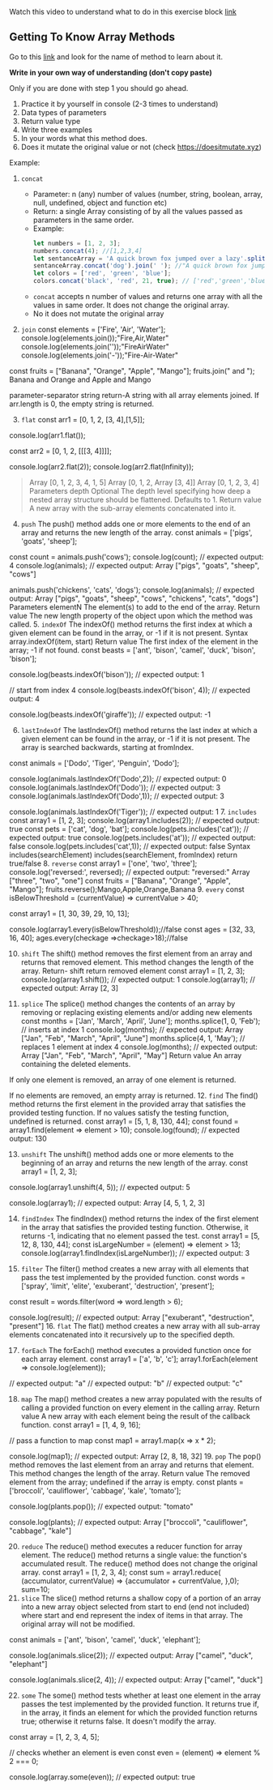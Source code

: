 Watch this video to understand what to do in this exercise block [link](https://www.youtube.com/watch?v=zGpplZj4zY0&feature=youtu.be)

## Getting To Know Array Methods

Go to this [link](https://developer.mozilla.org/en-US/docs/Web/JavaScript/Reference/Global_Objects/Array) and look for the name of method to learn about it.

**Write in your own way of understanding (don't copy paste)**

Only if you are done with step 1 you should go ahead.

1. Practice it by yourself in console (2-3 times to understand)
2. Data types of parameters
3. Return value type
4. Write three examples
5. In your words what this method does.
6. Does it mutate the original value or not (check https://doesitmutate.xyz)

Example:

1. `concat`

   - Parameter: n (any) number of values (number, string, boolean, array, null, undefined, object and function etc)
   - Return: a single Array consisting of by all the values passed as parameters in the same order.
   - Example:
     ```js
     let numbers = [1, 2, 3];
     numbers.concat(4); //[1,2,3,4]
     let sentanceArray = 'A quick brown fox jumped over a lazy'.split(' ');
     sentanceArray.concat('dog').join(' '); //"A quick brown fox jumped over a lazy dog"
     let colors = ['red', 'green', 'blue'];
     colors.concat('black', 'red', 21, true); // ['red','green','blue','black', 'red', 21, true]
     ```
   - `concat` accepts n number of values and returns one array with all the values in same order. It does not change the original array.
   - No it does not mutate the original array

2. `join`
const elements = ['Fire', 'Air', 'Water'];
console.log(elements.join());"Fire,Air,Water"
console.log(elements.join(''));"FireAirWater"
console.log(elements.join('-'));"Fire-Air-Water"

const fruits = ["Banana", "Orange", "Apple", "Mango"];
 fruits.join(" and "); Banana and Orange and Apple and Mango

parameter-separator string
return-A string with all array elements joined. If arr.length is 0, the empty string is returned. 

3. `flat`
const arr1 = [0, 1, 2, [3, 4],[1,5]];

console.log(arr1.flat());

const arr2 = [0, 1, 2, [[[3, 4]]]];

console.log(arr2.flat(2));
console.log(arr2.flat(Infinity));
> Array [0, 1, 2, 3, 4, 1, 5]
> Array [0, 1, 2, Array [3, 4]]
> Array [0, 1, 2, 3, 4]
Parameters
depth Optional
The depth level specifying how deep a nested array structure should be flattened. Defaults to 1.
Return value
A new array with the sub-array elements concatenated into it.
4. `push`
The push() method adds one or more elements to the end of an array and returns the new length of the array.
const animals = ['pigs', 'goats', 'sheep'];

const count = animals.push('cows');
console.log(count);
// expected output: 4
console.log(animals);
// expected output: Array ["pigs", "goats", "sheep", "cows"]

animals.push('chickens', 'cats', 'dogs');
console.log(animals);
// expected output: Array ["pigs", "goats", "sheep", "cows", "chickens", "cats", "dogs"]
Parameters
elementN
The element(s) to add to the end of the array.
Return value
The new length property of the object upon which the method was called.
5. `indexOf`
The indexOf() method returns the first index at which a given element can be found in the array, or -1 if it is not present.
Syntax
array.indexOf(item, start)
Return value
The first index of the element in the array; -1 if not found.
const beasts = ['ant', 'bison', 'camel', 'duck', 'bison', 'bison'];

console.log(beasts.indexOf('bison'));
// expected output: 1

// start from index 4
console.log(beasts.indexOf('bison', 4));
// expected output: 4

console.log(beasts.indexOf('giraffe'));
// expected output: -1

6. `lastIndexOf`
The lastIndexOf() method returns the last index at which a given element can be found in the array, or -1 if it is not present. The array is searched backwards, starting at fromIndex.

const animals = ['Dodo', 'Tiger', 'Penguin', 'Dodo'];

console.log(animals.lastIndexOf('Dodo',2));
// expected output: 0
console.log(animals.lastIndexOf('Dodo'));
// expected output: 3
console.log(animals.lastIndexOf('Dodo',1));
// expected output: 3


console.log(animals.lastIndexOf('Tiger'));
// expected output: 1
7. `includes`
const array1 = [1, 2, 3];
console.log(array1.includes(2));
// expected output: true
const pets = ['cat', 'dog', 'bat'];
console.log(pets.includes('cat'));
// expected output: true
console.log(pets.includes('at'));
// expected output: false
console.log(pets.includes('cat',1));
// expected output: false
Syntax
includes(searchElement)
includes(searchElement, fromIndex)
return true/false
8. `reverse`
const array1 = ['one', 'two', 'three'];
console.log('reversed:', reversed);
// expected output: "reversed:" Array ["three", "two", "one"]
const fruits = ["Banana", "Orange", "Apple", "Mango"];
fruits.reverse();Mango,Apple,Orange,Banana
9. `every`
const isBelowThreshold = (currentValue) => currentValue > 40;

const array1 = [1, 30, 39, 29, 10, 13];

console.log(array1.every(isBelowThreshold));//false
const ages = [32, 33, 16, 40];
ages.every(checkage =>checkage>18);//false

10. `shift`
The shift() method removes the first element from an array and returns that removed element. This method changes the length of the array.
Return- shift return removed element
const array1 = [1, 2, 3];
console.log(array1.shift());
// expected output: 1
console.log(array1);
// expected output: Array [2, 3]

11. `splice`
The splice() method changes the contents of an array by removing or replacing existing elements and/or adding new elements
const months = ['Jan', 'March', 'April', 'June'];
months.splice(1, 0, 'Feb');
// inserts at index 1
console.log(months);
// expected output: Array ["Jan", "Feb", "March", "April", "June"]
months.splice(4, 1, 'May');
// replaces 1 element at index 4
console.log(months);
// expected output: Array ["Jan", "Feb", "March", "April", "May"]
Return value
An array containing the deleted elements.

If only one element is removed, an array of one element is returned.

If no elements are removed, an empty array is returned.
12. `find`
The find() method returns the first element in the provided array that satisfies the provided testing function. If no values satisfy the testing function, undefined is returned.
const array1 = [5, 1, 8, 130, 44];
const found = array1.find(element => element > 10);
console.log(found);
// expected output: 130

13. `unshift`
The unshift() method adds one or more elements to the beginning of an array and returns the new length of the array.
const array1 = [1, 2, 3];

console.log(array1.unshift(4, 5));
// expected output: 5

console.log(array1);
// expected output: Array [4, 5, 1, 2, 3]

14. `findIndex`
The findIndex() method returns the index of the first element in the array that satisfies the provided testing function. Otherwise, it returns -1, indicating that no element passed the test.
const array1 = [5, 12, 8, 130, 44];
const isLargeNumber = (element) => element > 13;
console.log(array1.findIndex(isLargeNumber));
// expected output: 3

15. `filter`
The filter() method creates a new array with all elements that pass the test implemented by the provided function.
const words = ['spray', 'limit', 'elite', 'exuberant', 'destruction', 'present'];

const result = words.filter(word => word.length > 6);

console.log(result);
// expected output: Array ["exuberant", "destruction", "present"]
16. `flat`
The flat() method creates a new array with all sub-array elements concatenated into it recursively up to the specified depth.

17. `forEach`
The forEach() method executes a provided function once for each array element.
const array1 = ['a', 'b', 'c'];
array1.forEach(element => console.log(element));

// expected output: "a"
// expected output: "b"
// expected output: "c"

18. `map`
The map() method creates a new array populated with the results of calling a provided function on every element in the calling array.
Return value
A new array with each element being the result of the callback function.
const array1 = [1, 4, 9, 16];

// pass a function to map
const map1 = array1.map(x => x * 2);

console.log(map1);
// expected output: Array [2, 8, 18, 32]
19. `pop`
The pop() method removes the last element from an array and returns that element. This method changes the length of the array.
Return value
The removed element from the array; undefined if the array is empty.
const plants = ['broccoli', 'cauliflower', 'cabbage', 'kale', 'tomato'];

console.log(plants.pop());
// expected output: "tomato"

console.log(plants);
// expected output: Array ["broccoli", "cauliflower", "cabbage", "kale"]

20. `reduce`
The reduce() method executes a reducer function for array element.
The reduce() method returns a single value: the function's accumulated result.
The reduce() method does not change the original array.
const array1 = [1, 2, 3, 4];
const sum = array1.reduce(
  (accumulator, currentValue) => {accumulator + currentValue,
  },0);
sum=10;
21. `slice`
The slice() method returns a shallow copy of a portion of an array into a new array object selected from start to end (end not included) where start and end represent the index of items in that array. The original array will not be modified.

const animals = ['ant', 'bison', 'camel', 'duck', 'elephant'];

console.log(animals.slice(2));
// expected output: Array ["camel", "duck", "elephant"]

console.log(animals.slice(2, 4));
// expected output: Array ["camel", "duck"]

22. `some`
The some() method tests whether at least one element in the array passes the test implemented by the provided function. It returns true if, in the array, it finds an element for which the provided function returns true; otherwise it returns false. It doesn't modify the array.

const array = [1, 2, 3, 4, 5];

// checks whether an element is even
const even = (element) => element % 2 === 0;

console.log(array.some(even));
// expected output: true

